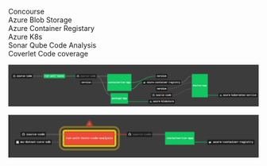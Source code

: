 Concourse                  
Azure Blob Storage            
Azure Container Registary              
Azure K8s                     
Sonar Qube Code Analysis                    
Coverlet Code coverage                 
 
![alt text](https://github.com/mkader/ConcourseAzureBlobContainerK8s/blob/master/images/pipeline.png)              

![alt text](https://github.com/mkader/ConcourseAzureBlobContainerK8s/blob/master/images/pipeline-code-analysis.PNG)
